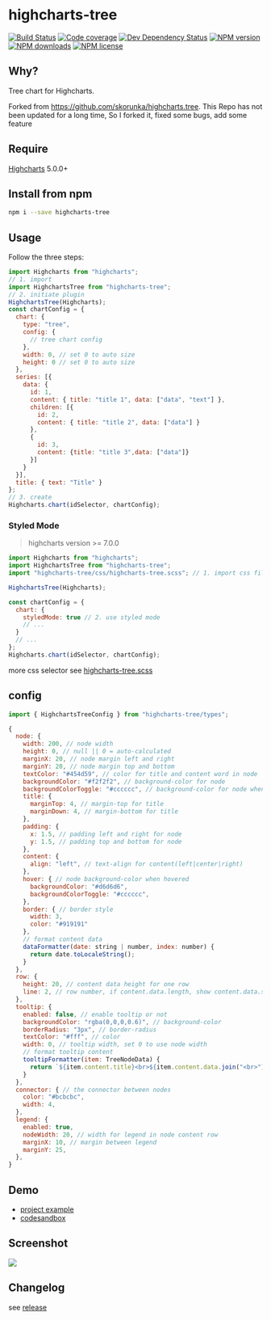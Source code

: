 # highcharts-tree

[![Build Status][ci-img]][ci-url]
[![Code coverage][cov-img]][cov-url]
[![Dev Dependency Status][dev-dep-img]][dev-dep-url]
[![NPM version][npm-ver-img]][npm-url]
[![NPM downloads][npm-dl-img]][npm-url]
[![NPM license][npm-lc-img]][npm-url]

## Why?

Tree chart for Highcharts.

Forked from https://github.com/skorunka/highcharts.tree. This Repo has not been updated for a long time, So I forked it, fixed some bugs, add some feature

## Require

[Highcharts](https://github.com/highcharts/highcharts) 5.0.0+

## Install from npm

```bash
npm i --save highcharts-tree
```

## Usage

Follow the three steps:

<!-- prettier-ignore-start -->
```javascript
import Highcharts from "highcharts";
// 1. import
import HighchartsTree from "highcharts-tree";
// 2. initiate plugin
HighchartsTree(Highcharts);
const chartConfig = {
  chart: {
    type: "tree",
    config: {
      // tree chart config
    },
    width: 0, // set 0 to auto size
    height: 0 // set 0 to auto size
  },
  series: [{
    data: {
      id: 1,
      content: { title: "title 1", data: ["data", "text"] },
      children: [{
        id: 2,
        content: { title: "title 2", data: ["data"] }
      },
      {
        id: 3,
        content: {title: "title 3",data: ["data"]}
      }]
    }
  }],
  title: { text: "Title" }
};
// 3. create
Highcharts.chart(idSelector, chartConfig);
```
<!-- prettier-ignore-end -->

### Styled Mode

> highcharts version >= 7.0.0

```js
import Highcharts from "highcharts";
import HighchartsTree from "highcharts-tree";
import "highcharts-tree/css/highcharts-tree.scss"; // 1. import css file

HighchartsTree(Highcharts);

const chartConfig = {
  chart: {
    styledMode: true // 2. use styled mode
    // ...
  }
  // ...
};
Highcharts.chart(idSelector, chartConfig);
```

more css selector see [highcharts-tree.scss](./css/highcharts-tree.scss)

## config

```typescript
import { HighchartsTreeConfig } from "highcharts-tree/types";
```

```js
{
  node: {
    width: 200, // node width
    height: 0, // null || 0 = auto-calculated
    marginX: 20, // node margin left and right
    marginY: 20, // node margin top and bottom
    textColor: "#454d59", // color for title and content word in node
    backgroundColor: "#f2f2f2", // background-color for node
    backgroundColorToggle: "#cccccc", // background-color for node when toggled
    title: {
      marginTop: 4, // margin-top for title
      marginDown: 4, // margin-bottom for title
    },
    padding: {
      x: 1.5, // padding left and right for node
      y: 1.5, // padding top and bottom for node
    },
    content: {
      align: "left", // text-align for content(left|center|right)
    },
    hover: { // node background-color when hovered
      backgroundColor: "#d6d6d6",
      backgroundColorToggle: "#cccccc",
    },
    border: { // border style
      width: 3,
      color: "#919191"
    },
    // format content data
    dataFormatter(date: string | number, index: number) {
      return date.toLocaleString();
    }
  },
  row: {
    height: 20, // content data height for one row
    line: 2, // row number, if content.data.length, show content.data.slice(0, line) only
  },
  tooltip: {
    enabled: false, // enable tooltip or not
    backgroundColor: "rgba(0,0,0,0.6)", // background-color
    borderRadius: "3px", // border-radius
    textColor: "#fff", // color
    width: 0, // tooltip width, set 0 to use node width
    // format tooltip content
    tooltipFormatter(item: TreeNodeData) {
      return `${item.content.title}<br>${item.content.data.join("<br>")}`;
    }
  },
  connector: { // the connector between nodes
    color: "#bcbcbc",
    width: 4,
  },
  legend: {
    enabled: true,
    nodeWidth: 20, // width for legend in node content row
    marginX: 10, // margin between legend
    marginY: 25,
  },
}
```

## Demo

- [project example](https://github.com/hanzhangyu/highcharts-tree/tree/master/example)
- [codesandbox](https://codesandbox.io/s/zen-hooks-dcegq?fontsize=14)

## Screenshot

![][screenshot-img]

## Changelog

see [release](https://github.com/hanzhangyu/highcharts-tree/releases)

[ci-img]: https://img.shields.io/travis/hanzhangyu/highcharts-tree.svg?style=flat-square
[ci-url]: https://travis-ci.org/hanzhangyu/highcharts-tree
[cov-img]: https://img.shields.io/coveralls/hanzhangyu/highcharts-tree.svg?style=flat-square
[cov-url]: https://coveralls.io/github/hanzhangyu/highcharts-tree?branch=master
[dep-img]: https://img.shields.io/david/hanzhangyu/highcharts-tree.svg?style=flat-square
[dep-url]: https://david-dm.org/hanzhangyu/highcharts-tree
[dev-dep-img]: https://img.shields.io/david/dev/hanzhangyu/highcharts-tree.svg?style=flat-square
[dev-dep-url]: https://david-dm.org/hanzhangyu/highcharts-tree#info=devDependencies
[npm-ver-img]: https://img.shields.io/npm/v/highcharts-tree.svg?style=flat-square
[npm-dl-img]: https://img.shields.io/npm/dm/highcharts-tree.svg?style=flat-square
[npm-lc-img]: https://img.shields.io/npm/l/highcharts-tree.svg?style=flat-square
[npm-url]: https://www.npmjs.com/package/highcharts-tree
[screenshot-img]: https://raw.githubusercontent.com/hanzhangyu/highcharts-tree/test/example/screenshot.png
